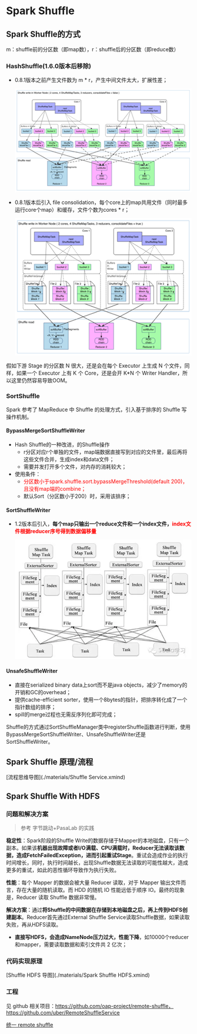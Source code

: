 # Spark Shuffle


## Spark Shuffle的方式

m：shuffle前的分区数（即map数），r：shuffle后的分区数（即reduce数）

### HashShuffle(1.6.0版本后移除)

- 0.8.1版本之前产生文件数为 m * r，产生中间文件太大，扩展性差；

  ![spark hash shuffle without consolidation](pics/shuffle-write-no-consolidation.png "spark hash shuffle without consolidation")

- 0.8.1版本后引入 file consolidation，每个core上的map共用文件（同时最多运行core个map）和缓存，文件个数为cores *  r；

  ![spark hash shuffle with consolidation](pics/shuffle-write-consolidation.png "spark hash shuffle with consolidation")

假如下游 Stage 的分区数 N 很大，还是会在每个 Executor 上生成 N 个文件，同样，如果一个 Executor 上有 K 个 Core，还是会开 K*N 个 Writer Handler，所以这里仍然容易导致OOM。

### SortShuffle

Spark 参考了 MapReduce 中 Shuffle 的处理方式，引入基于排序的 Shuffle 写操作机制。



#### BypassMergeSortShuffleWriter

- Hash Shuffle的一种改进，的Shuffle操作
  - r分区对应r个单独的文件，map端数据直接写到对应的文件里，最后再将这些文件合并，生成index和data文件；
  - 需要并发打开多个文件，对内存的消耗较大；
- 使用条件：
  -  <font color="red">分区数小于spark.shuffle.sort.bypassMergeThreshold(default 200)，且没有map端的combine；</font>
  - 默认Sort（分区数小于200）时，采用该排序；

#### SortShuffleWriter

- 1.2版本后引入，**每个map只输出一个reduce文件和一个index文件，<font color="red">index文件根据reducer序号得到数据偏移量</font>**

  ![spark sort shuffle](pics/spark-sort-shuffle.png "spark sort shuffle")
  
#### UnsafeShuffleWriter

- 直接在serialized binary data上sort而不是java objects，减少了memory的开销和GC的overhead；
- 提供cache-efficient sorter，使用一个8bytes的指针，把排序转化成了一个指针数组的排序；
- spill的merge过程也无需反序列化即可完成；

Shuffle的方式通过SortShuffleManager类中registerShuffle函数进行判断，使用BypassMergeSortShuffleWriter、UnsafeShuffleWriter还是SortShuffleWriter。



## Spark Shuffle 原理/流程

[流程思维导图](./materials/Shuffle Service.xmind)



## Spark Shuffle With HDFS

### 问题和解决方案

>  参考 字节跳动+PasaLab 的实践

**稳定性**：Spark阶段的Shuffle Write的数据存储于Mapper的本地磁盘，只有一个副本。如果该**机器出现故障或者I/O满载、CPU满载时，Reducer无法读取该数据，造成FetchFailedException，进而引起重试Stage**。重试会造成作业的执行时间增长，同时，执行时间越长，出现Shuffle数据无法读取的可能性越大，造成更多的重试，如此的恶性循环导致作为执行失败。

**性能**：每个 Mapper 的数据会被大量 Reducer 读取，对于 Mapper 输出文件而言，存在大量的随机读取。而 HDD 的随机 IO 性能远低于顺序 IO。最终的现象是，Reducer 读取 Shuffle 数据非常慢。

**解决方案**：通过**将Shuffle的中间数据在存储到本地磁盘之后，再上传到HDFS创建副本**。Reducer首先通过External Shuffle Service读取Shuffle数据，如果读取失败，再从HDFS读取。

- **直接写HDFS，会造成NameNode压力过大，性能下降**，如10000个reducer和mapper，需要读取数据和索引文件共 2 亿次；



### 代码实现原理

[Shuffle HDFS 导图](./materials/Spark Shuffle HDFS.xmind)



### 工程

见 github 相关项目：https://github.com/oap-project/remote-shuffle，https://github.com/uber/RemoteShuffleService

[统一 remote shuffle](../remote_shuffle.md)
